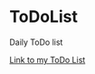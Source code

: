 # ToDoList
Daily ToDo list

[Link to my ToDo List](https://albanmahmut.github.io/ToDoList/index.html)

